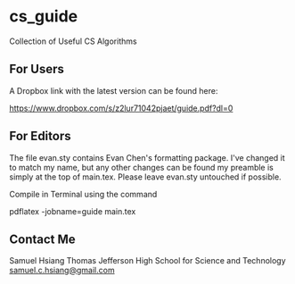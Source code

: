 # cs_guide
Collection of Useful CS Algorithms

For Users
--------------
A Dropbox link with the latest version can be found here:

https://www.dropbox.com/s/z2lur71042pjaet/guide.pdf?dl=0

For Editors
--------------
The file evan.sty contains Evan Chen's formatting package. I've changed it to match my name,
but any other changes can be found my preamble is simply at the top of main.tex. Please leave
evan.sty untouched if possible.

Compile in Terminal using the command

pdflatex -jobname=guide main.tex

Contact Me
--------------
Samuel Hsiang
Thomas Jefferson High School for Science and Technology
samuel.c.hsiang@gmail.com

